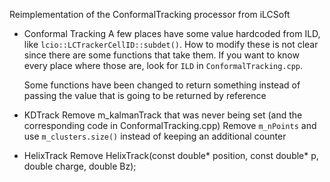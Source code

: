 <!--
Copyright (c) 2020-2024 Key4hep-Project.

This file is part of Key4hep.
See https://key4hep.github.io/key4hep-doc/ for further info.

Licensed under the Apache License, Version 2.0 (the "License");
you may not use this file except in compliance with the License.
You may obtain a copy of the License at

    http://www.apache.org/licenses/LICENSE-2.0

Unless required by applicable law or agreed to in writing, software
distributed under the License is distributed on an "AS IS" BASIS,
WITHOUT WARRANTIES OR CONDITIONS OF ANY KIND, either express or implied.
See the License for the specific language governing permissions and
limitations under the License.
-->
Reimplementation of the ConformalTracking processor from iLCSoft

- Conformal Tracking A few places have some value hardcoded from ILD, like
  `lcio::LCTrackerCellID::subdet()`. How to modify these is not clear since
  there are some functions that take them. If you want to know every place where
  those are, look for `ILD` in `ConformalTracking.cpp`.

  Some functions have been
  changed to return something instead of passing the value that is going to be
  returned by reference

- KDTrack
  Remove m_kalmanTrack that was never being set (and the corresponding code in ConformalTracking.cpp)
  Remove `m_nPoints` and use `m_clusters.size()` instead of keeping an additional counter

- HelixTrack
  Remove HelixTrack(const double* position, const double* p, double charge, double Bz);
